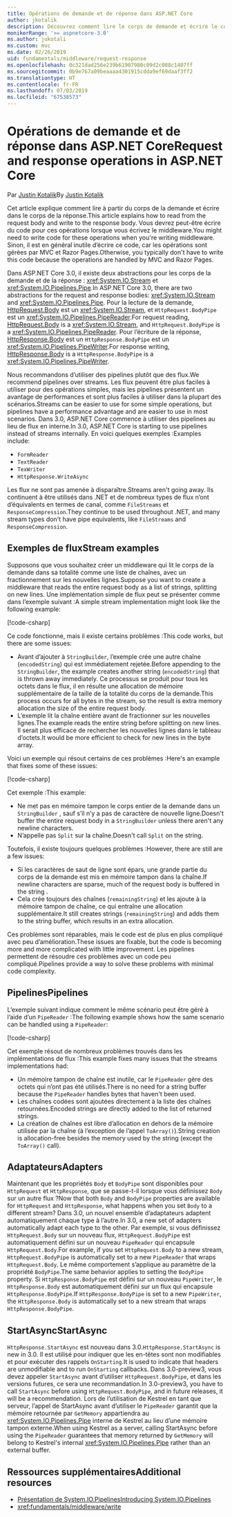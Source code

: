 ```yaml
---
title: Opérations de demande et de réponse dans ASP.NET Core
author: jkotalik
description: Découvrez comment lire le corps de demande et écrire le corps de la réponse dans ASP.NET Core.
monikerRange: '>= aspnetcore-3.0'
ms.author: jukotali
ms.custom: mvc
ms.date: 02/26/2019
uid: fundamentals/middleware/request-response
ms.openlocfilehash: 0c321dad256e239b61907980c09d2c088c1407ff
ms.sourcegitcommit: 0b9e767a09beaaaa4301915cdda9ef69daaf3ff2
ms.translationtype: HT
ms.contentlocale: fr-FR
ms.lasthandoff: 07/03/2019
ms.locfileid: "67538573"
---
```

# <a name="request-and-response-operations-in-aspnet-core"></a><span data-ttu-id="1993d-103">Opérations de demande et de réponse dans ASP.NET Core</span><span class="sxs-lookup"><span data-stu-id="1993d-103">Request and response operations in ASP.NET Core</span></span>

<span data-ttu-id="1993d-104">Par [Justin Kotalik](https://github.com/jkotalik)</span><span class="sxs-lookup"><span data-stu-id="1993d-104">By [Justin Kotalik](https://github.com/jkotalik)</span></span>

<span data-ttu-id="1993d-105">Cet article explique comment lire à partir du corps de la demande et écrire dans le corps de la réponse.</span><span class="sxs-lookup"><span data-stu-id="1993d-105">This article explains how to read from the request body and write to the response body.</span></span> <span data-ttu-id="1993d-106">Vous devrez peut-être écrire du code pour ces opérations lorsque vous écrivez le middleware.</span><span class="sxs-lookup"><span data-stu-id="1993d-106">You might need to write code for these operations when you're writing middleware.</span></span> <span data-ttu-id="1993d-107">Sinon, il est en général inutile d’écrire ce code, car les opérations sont gérées par MVC et Razor Pages.</span><span class="sxs-lookup"><span data-stu-id="1993d-107">Otherwise, you typically don't have to write this code because the operations are handled by MVC and Razor Pages.</span></span>

<span data-ttu-id="1993d-108">Dans ASP.NET Core 3.0, il existe deux abstractions pour les corps de la demande et de la réponse : <xref:System.IO.Stream> et <xref:System.IO.Pipelines.Pipe>.</span><span class="sxs-lookup"><span data-stu-id="1993d-108">In ASP.NET Core 3.0, there are two abstractions for the request and response bodies: <xref:System.IO.Stream> and <xref:System.IO.Pipelines.Pipe>.</span></span> <span data-ttu-id="1993d-109">Pour la lecture de la demande, [HttpRequest.Body](xref:Microsoft.AspNetCore.Http.HttpRequest.Body) est un <xref:System.IO.Stream>, et `HttpRequest.BodyPipe` est un <xref:System.IO.Pipelines.PipeReader>.</span><span class="sxs-lookup"><span data-stu-id="1993d-109">For request reading, [HttpRequest.Body](xref:Microsoft.AspNetCore.Http.HttpRequest.Body) is a <xref:System.IO.Stream>, and `HttpRequest.BodyPipe` is a <xref:System.IO.Pipelines.PipeReader>.</span></span> <span data-ttu-id="1993d-110">Pour l’écriture de la réponse, [HttpResponse.Body](xref:Microsoft.AspNetCore.Http.HttpResponse.Body) est un `HttpResponse.BodyPipe` est un <xref:System.IO.Pipelines.PipeWriter>.</span><span class="sxs-lookup"><span data-stu-id="1993d-110">For response writing, [HttpResponse.Body](xref:Microsoft.AspNetCore.Http.HttpResponse.Body) is a `HttpResponse.BodyPipe` is a <xref:System.IO.Pipelines.PipeWriter>.</span></span>

<span data-ttu-id="1993d-111">Nous recommandons d’utiliser des pipelines plutôt que des flux.</span><span class="sxs-lookup"><span data-stu-id="1993d-111">We recommend pipelines over streams.</span></span> <span data-ttu-id="1993d-112">Les flux peuvent être plus faciles à utiliser pour des opérations simples, mais les pipelines présentent un avantage de performances et sont plus faciles à utiliser dans la plupart des scénarios.</span><span class="sxs-lookup"><span data-stu-id="1993d-112">Streams can be easier to use for some simple operations, but pipelines have a performance advantage and are easier to use in most scenarios.</span></span> <span data-ttu-id="1993d-113">Dans 3.0, ASP.NET Core commence à utiliser des pipelines au lieu de flux en interne.</span><span class="sxs-lookup"><span data-stu-id="1993d-113">In 3.0, ASP.NET Core is starting to use pipelines instead of streams internally.</span></span> <span data-ttu-id="1993d-114">En voici quelques exemples :</span><span class="sxs-lookup"><span data-stu-id="1993d-114">Examples include:</span></span>

- `FormReader`
- `TextReader`
- `TexWriter`
- `HttpResponse.WriteAsync`

<span data-ttu-id="1993d-115">Les flux ne sont pas amenée à disparaître.</span><span class="sxs-lookup"><span data-stu-id="1993d-115">Streams aren't going away.</span></span> <span data-ttu-id="1993d-116">Ils continuent à être utilisés dans .NET et de nombreux types de flux n’ont d’équivalents en termes de canal, comme `FileStreams` et `ResponseCompression`.</span><span class="sxs-lookup"><span data-stu-id="1993d-116">They continue to be used throughout .NET, and many stream types don't have pipe equivalents, like `FileStreams` and `ResponseCompression`.</span></span>

## <a name="stream-examples"></a><span data-ttu-id="1993d-117">Exemples de flux</span><span class="sxs-lookup"><span data-stu-id="1993d-117">Stream examples</span></span>

<span data-ttu-id="1993d-118">Supposons que vous souhaitez créer un middleware qui lit le corps de la demande dans sa totalité comme une liste de chaînes, avec un fractionnement sur les nouvelles lignes.</span><span class="sxs-lookup"><span data-stu-id="1993d-118">Suppose you want to create a middleware that reads the entire request body as a list of strings, splitting on new lines.</span></span> <span data-ttu-id="1993d-119">Une implémentation simple de flux peut se présenter comme dans l’exemple suivant :</span><span class="sxs-lookup"><span data-stu-id="1993d-119">A simple stream implementation might look like the following example:</span></span>

[!code-csharp[](request-response/samples/3.x/RequestResponseSample/Startup.cs?name=GetListOfStringsFromStream)]

<span data-ttu-id="1993d-120">Ce code fonctionne, mais il existe certains problèmes :</span><span class="sxs-lookup"><span data-stu-id="1993d-120">This code works, but there are some issues:</span></span>

- <span data-ttu-id="1993d-121">Avant d’ajouter à `StringBuilder`, l’exemple crée une autre chaîne (`encodedString`) qui est immédiatement rejetée.</span><span class="sxs-lookup"><span data-stu-id="1993d-121">Before appending to the `StringBuilder`, the example creates another string (`encodedString`) that is thrown away immediately.</span></span> <span data-ttu-id="1993d-122">Ce processus se produit pour tous les octets dans le flux, il en résulte une allocation de mémoire supplémentaire de la taille de la totalité du corps de la demande.</span><span class="sxs-lookup"><span data-stu-id="1993d-122">This process occurs for all bytes in the stream, so the result is extra memory allocation the size of the entire request body.</span></span>
- <span data-ttu-id="1993d-123">L’exemple lit la chaîne entière avant de fractionner sur les nouvelles lignes.</span><span class="sxs-lookup"><span data-stu-id="1993d-123">The example reads the entire string before splitting on new lines.</span></span> <span data-ttu-id="1993d-124">Il serait plus efficace de rechercher les nouvelles lignes dans le tableau d’octets.</span><span class="sxs-lookup"><span data-stu-id="1993d-124">It would be more efficient to check for new lines in the byte array.</span></span>

<span data-ttu-id="1993d-125">Voici un exemple qui résout certains de ces problèmes :</span><span class="sxs-lookup"><span data-stu-id="1993d-125">Here's an example that fixes some of these issues:</span></span>

[!code-csharp[](request-response/samples/3.x/RequestResponseSample/Startup.cs?name=GetListOfStringsFromStreamMoreEfficient)]

<span data-ttu-id="1993d-126">Cet exemple :</span><span class="sxs-lookup"><span data-stu-id="1993d-126">This example:</span></span>

- <span data-ttu-id="1993d-127">Ne met pas en mémoire tampon le corps entier de la demande dans un `StringBuilder` , sauf s’il n’y a pas de caractère de nouvelle ligne.</span><span class="sxs-lookup"><span data-stu-id="1993d-127">Doesn't buffer the entire request body in a `StringBuilder` unless there aren't any newline characters.</span></span>
- <span data-ttu-id="1993d-128">N’appelle pas `Split` sur la chaîne.</span><span class="sxs-lookup"><span data-stu-id="1993d-128">Doesn't call `Split` on the string.</span></span>

<span data-ttu-id="1993d-129">Toutefois, il existe toujours quelques problèmes :</span><span class="sxs-lookup"><span data-stu-id="1993d-129">However, there are still are a few issues:</span></span>

- <span data-ttu-id="1993d-130">Si les caractères de saut de ligne sont épars, une grande partie du corps de la demande est mis en mémoire tampon dans la chaîne.</span><span class="sxs-lookup"><span data-stu-id="1993d-130">If newline characters are sparse, much of the request body is buffered in the string .</span></span>
- <span data-ttu-id="1993d-131">Cela crée toujours des chaînes (`remainingString`) et les ajoute à la mémoire tampon de chaîne, ce qui entraîne une allocation supplémentaire.</span><span class="sxs-lookup"><span data-stu-id="1993d-131">It still creates strings (`remainingString`) and adds them to the string buffer, which results in an extra allocation.</span></span>

<span data-ttu-id="1993d-132">Ces problèmes sont réparables, mais le code est de plus en plus compliqué avec peu d’amélioration.</span><span class="sxs-lookup"><span data-stu-id="1993d-132">These issues are fixable, but the code is becoming more and more complicated with little improvement.</span></span> <span data-ttu-id="1993d-133">Les pipelines permettent de résoudre ces problèmes avec un code peu compliqué.</span><span class="sxs-lookup"><span data-stu-id="1993d-133">Pipelines provide a way to solve these problems with minimal code complexity.</span></span>

## <a name="pipelines"></a><span data-ttu-id="1993d-134">Pipelines</span><span class="sxs-lookup"><span data-stu-id="1993d-134">Pipelines</span></span>

<span data-ttu-id="1993d-135">L’exemple suivant indique comment le même scénario peut être géré à l’aide d’un `PipeReader` :</span><span class="sxs-lookup"><span data-stu-id="1993d-135">The following example shows how the same scenario can be handled using a `PipeReader`:</span></span>

[!code-csharp[](request-response/samples/3.x/RequestResponseSample/Startup.cs?name=GetListOfStringFromPipe)]

<span data-ttu-id="1993d-136">Cet exemple résout de nombreux problèmes trouvés dans les implémentations de flux :</span><span class="sxs-lookup"><span data-stu-id="1993d-136">This example fixes many issues that the streams implementations had:</span></span>

- <span data-ttu-id="1993d-137">Un mémoire tampon de chaîne est inutile, car le `PipeReader` gère des octets qui n’ont pas été utilisés.</span><span class="sxs-lookup"><span data-stu-id="1993d-137">There is no need for a string buffer because the `PipeReader` handles bytes that haven't been used.</span></span>
- <span data-ttu-id="1993d-138">Les chaînes codées sont ajoutées directement à la liste des chaînes retournées.</span><span class="sxs-lookup"><span data-stu-id="1993d-138">Encoded strings are directly added to the list of returned strings.</span></span>
- <span data-ttu-id="1993d-139">La création de chaînes est libre d’allocation en dehors de la mémoire utilisée par la chaîne (à l’exception de l’appel `ToArray()`).</span><span class="sxs-lookup"><span data-stu-id="1993d-139">String creation is allocation-free besides the memory used by the string (except the `ToArray()` call).</span></span>

## <a name="adapters"></a><span data-ttu-id="1993d-140">Adaptateurs</span><span class="sxs-lookup"><span data-stu-id="1993d-140">Adapters</span></span>

<span data-ttu-id="1993d-141">Maintenant que les propriétés `Body` et `BodyPipe` sont disponibles pour `HttpRequest` et `HttpResponse`, que se passe-t-il lorsque vous définissez `Body` sur un autre flux ?</span><span class="sxs-lookup"><span data-stu-id="1993d-141">Now that both `Body` and `BodyPipe` properties are available for `HttpRequest` and `HttpResponse`, what happens when you set `Body` to a different stream?</span></span> <span data-ttu-id="1993d-142">Dans 3.0, un nouvel ensemble d’adaptateurs adaptent automatiquement chaque type à l’autre.</span><span class="sxs-lookup"><span data-stu-id="1993d-142">In 3.0, a new set of adapters automatically adapt each type to the other.</span></span> <span data-ttu-id="1993d-143">Par exemple, si vous définissez `HttpRequest.Body` sur un nouveau flux, `HttpRequest.BodyPipe` est automatiquement défini sur un nouveau `PipeReader` qui encapsule `HttpRequest.Body`.</span><span class="sxs-lookup"><span data-stu-id="1993d-143">For example, if you set `HttpRequest.Body` to a new stream, `HttpRequest.BodyPipe` is automatically set to a new `PipeReader` that wraps `HttpRequest.Body`.</span></span> <span data-ttu-id="1993d-144">Le même comportement s’applique au paramètre de la propriété `BodyPipe`.</span><span class="sxs-lookup"><span data-stu-id="1993d-144">The same behavior applies to setting the `BodyPipe` property.</span></span> <span data-ttu-id="1993d-145">Si `HttpResponse.BodyPipe` est défini sur un nouveau `PipeWriter`, le `HttpResponse.Body` est automatiquement défini sur un flux qui encapsule `HttpResponse.BodyPipe`.</span><span class="sxs-lookup"><span data-stu-id="1993d-145">If `HttpResponse.BodyPipe` is set to a new `PipeWriter`, the `HttpResponse.Body` is automatically set to a new stream that wraps `HttpResponse.BodyPipe`.</span></span>

## <a name="startasync"></a><span data-ttu-id="1993d-146">StartAsync</span><span class="sxs-lookup"><span data-stu-id="1993d-146">StartAsync</span></span>

<span data-ttu-id="1993d-147">`HttpResponse.StartAsync` est nouveau dans 3.0.</span><span class="sxs-lookup"><span data-stu-id="1993d-147">`HttpResponse.StartAsync` is new in 3.0.</span></span> <span data-ttu-id="1993d-148">Il est utilisé pour indiquer que les en-têtes sont non modifiables et pour exécuter des rappels `OnStarting`.</span><span class="sxs-lookup"><span data-stu-id="1993d-148">It is used to indicate that headers are unmodifiable and to run `OnStarting` callbacks.</span></span> <span data-ttu-id="1993d-149">Dans 3.0-preview3, vous devez appeler `StartAsync` avant d’utiliser `HttpRequest.BodyPipe`, et dans les versions futures, ce sera une recommandation.</span><span class="sxs-lookup"><span data-stu-id="1993d-149">In 3.0-preview3, you have to call `StartAsync` before using `HttpRequest.BodyPipe`, and in future releases, it will be a recommendation.</span></span> <span data-ttu-id="1993d-150">Lors de l’utilisation de Kestrel en tant que serveur, l’appel de StartAsync avant d’utiliser le `PipeReader` garantit que la mémoire retournée par `GetMemory` appartiendra au <xref:System.IO.Pipelines.Pipe> interne de Kestrel au lieu d’une mémoire tampon externe.</span><span class="sxs-lookup"><span data-stu-id="1993d-150">When using Kestrel as a server, calling StartAsync before using the `PipeReader` guarantees that memory returned by `GetMemory` will belong to Kestrel's internal <xref:System.IO.Pipelines.Pipe> rather than an external buffer.</span></span>

## <a name="additional-resources"></a><span data-ttu-id="1993d-151">Ressources supplémentaires</span><span class="sxs-lookup"><span data-stu-id="1993d-151">Additional resources</span></span>

- [<span data-ttu-id="1993d-152">Présentation de System.IO.Pipelines</span><span class="sxs-lookup"><span data-stu-id="1993d-152">Introducing System.IO.Pipelines</span></span>](https://devblogs.microsoft.com/dotnet/system-io-pipelines-high-performance-io-in-net/)
- <xref:fundamentals/middleware/write>